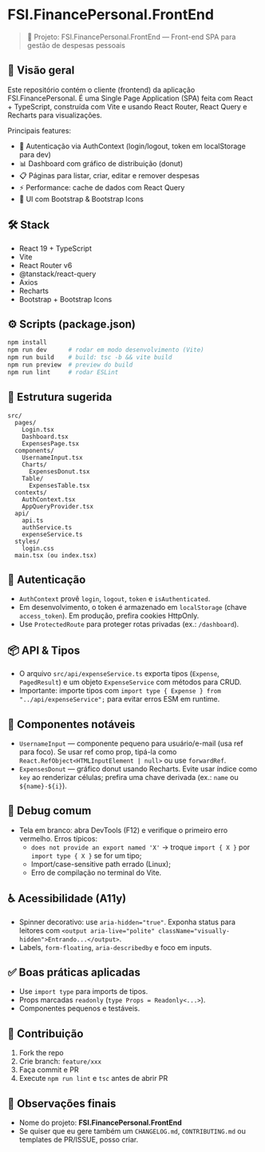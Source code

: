 # FSI.FinancePersonal.FrontEnd

> 🚀 Projeto: FSI.FinancePersonal.FrontEnd — Front-end SPA para gestão de despesas pessoais


## 🧾 Visão geral

Este repositório contém o cliente (frontend) da aplicação FSI.FinancePersonal. É uma Single Page Application (SPA) feita com React + TypeScript, construída com Vite e usando React Router, React Query e Recharts para visualizações.

Principais features:
- 🔐 Autenticação via AuthContext (login/logout, token em localStorage para dev)
- 📊 Dashboard com gráfico de distribuição (donut)
- 📋 Páginas para listar, criar, editar e remover despesas
- ⚡ Performance: cache de dados com React Query
- 🎨 UI com Bootstrap & Bootstrap Icons


## 🛠️ Stack
- React 19 + TypeScript
- Vite
- React Router v6
- @tanstack/react-query
- Axios
- Recharts
- Bootstrap + Bootstrap Icons


## ⚙️ Scripts (package.json)

```bash
npm install
npm run dev      # rodar em modo desenvolvimento (Vite)
npm run build    # build: tsc -b && vite build
npm run preview  # preview do build
npm run lint     # rodar ESLint
```


## 📁 Estrutura sugerida

```
src/
  pages/
    Login.tsx
    Dashboard.tsx
    ExpensesPage.tsx
  components/
    UsernameInput.tsx
    Charts/
      ExpensesDonut.tsx
    Table/
      ExpensesTable.tsx
  contexts/
    AuthContext.tsx
    AppQueryProvider.tsx
  api/
    api.ts
    authService.ts
    expenseService.ts
  styles/
    login.css
  main.tsx (ou index.tsx)
```


## 🔐 Autenticação
- `AuthContext` provê `login`, `logout`, `token` e `isAuthenticated`.
- Em desenvolvimento, o token é armazenado em `localStorage` (chave `access_token`). Em produção, prefira cookies HttpOnly.
- Use `ProtectedRoute` para proteger rotas privadas (ex.: `/dashboard`).


## 📦 API & Tipos
- O arquivo `src/api/expenseService.ts` exporta tipos (`Expense`, `PagedResult`) e um objeto `ExpenseService` com métodos para CRUD.
- Importante: importe tipos com `import type { Expense } from "../api/expenseService";` para evitar erros ESM em runtime.


## 🧩 Componentes notáveis
- `UsernameInput` — componente pequeno para usuário/e-mail (usa ref para foco). Se usar ref como prop, tipá-la como `React.RefObject<HTMLInputElement | null>` ou use `forwardRef`.
- `ExpensesDonut` — gráfico donut usando Recharts. Evite usar índice como `key` ao renderizar células; prefira uma chave derivada (ex.: `name` ou `${name}-${i}`).


## 🐞 Debug comum
- Tela em branco: abra DevTools (F12) e verifique o primeiro erro vermelho. Erros típicos:
  - `does not provide an export named 'X'` → troque `import { X }` por `import type { X }` se for um tipo;
  - Import/case-sensitive path errado (Linux);
  - Erro de compilação no terminal do Vite.


## ♿ Acessibilidade (A11y)
- Spinner decorativo: use `aria-hidden="true"`. Exponha status para leitores com `<output aria-live="polite" className="visually-hidden">Entrando...</output>`.
- Labels, `form-floating`, `aria-describedby` e foco em inputs.


## ✅ Boas práticas aplicadas
- Use `import type` para imports de tipos.
- Props marcadas `readonly` (`type Props = Readonly<...>`).
- Componentes pequenos e testáveis.


## 🤝 Contribuição
1. Fork the repo
2. Crie branch: `feature/xxx`
3. Faça commit e PR
4. Execute `npm run lint` e `tsc` antes de abrir PR


## 📌 Observações finais
- Nome do projeto: **FSI.FinancePersonal.FrontEnd**
- Se quiser que eu gere também um `CHANGELOG.md`, `CONTRIBUTING.md` ou templates de PR/ISSUE, posso criar.



